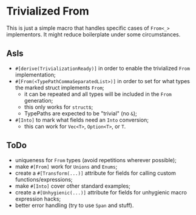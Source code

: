 # Trivialized From

This is just a simple macro that handles specific cases of `From<_>` implementors.
It might reduce boilerplate under some circumstances.

## AsIs
- `#[derive(TrivializationReady)]` in order to enable the trivialized `From` implementation;
- `#[From(<TypePathCommaSeparatedList>)]` in order to set for what types the marked struct implements `From`;
    - it can be repeated and all types will be included in the `From` generation;
    - this only works for `struct`s;
    - TypePaths are expected to be "trivial" (no `&`);
- `#[Into]` to mark what fields need an `Into` conversion;
    - this can work for `Vec<T>`, `Option<T>`, or `T`.
    
## ToDo
- uniqueness for `From` types (avoid repetitions wherever possible);
- make `#[From]` work for `Unions` and `Enums`;
- create a `#[Transform(...)]` attribute for fields for calling custom functions/expressions;
- make `#[Into]` cover other standard examples;
- create a `#[Unhygienic(...)]` attribute for fields for unhygienic macro expression hacks;
- better error handling (try to use `Span` and stuff).